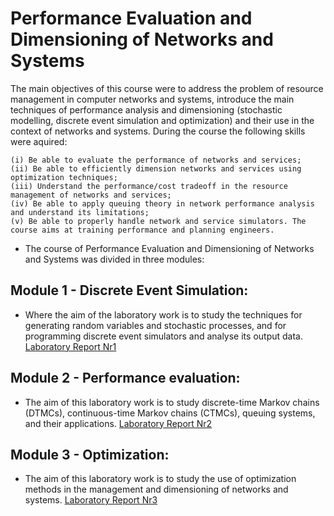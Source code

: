 # Performance Evaluation and Dimensioning of Networks and Systems

The main objectives of this course were to address the problem of resource management in computer networks and systems, introduce the main techniques of performance analysis and dimensioning (stochastic modelling, discrete event simulation and optimization) and their use in the context of networks and systems. During the course the following skills were aquired: 
    
    (i) Be able to evaluate the performance of networks and services; 
    (ii) Be able to efficiently dimension networks and services using optimization techniques; 
    (iii) Understand the performance/cost tradeoff in the resource management of networks and services; 
    (iv) Be able to apply queuing theory in network performance analysis and understand its limitations; 
    (v) Be able to properly handle network and service simulators. The course aims at training performance and planning engineers.
    
* The course of Performance Evaluation and Dimensioning of Networks and Systems was divided in three modules:

## Module 1 - Discrete Event Simulation:
* Where the aim of the laboratory work is to study the techniques for generating random variables and stochastic processes, and for programming discrete event simulators and analyse its output data. [Laboratory Report Nr1](https://github.com/Felix-Saraiva/Performance-Evaluation-and-Dimensioning-of-Networks-and-Systems/blob/main/Laboratory%20Report%20Nr1%20Group%206%20-%20DDRS.pdf)

## Module 2 - Performance evaluation:
* The aim of this laboratory work is to study discrete-time Markov chains (DTMCs), continuous-time Markov chains (CTMCs), queuing systems, and their applications. [Laboratory Report Nr2](https://github.com/Felix-Saraiva/Performance-Evaluation-and-Dimensioning-of-Networks-and-Systems/blob/main/Laboratory%20Report%20Nr2%20Group%206%20-%20DDRS.pdf)

## Module 3 - Optimization:
* The aim of this laboratory work is to study the use of optimization methods in the management and dimensioning of networks and systems. [Laboratory Report Nr3](https://github.com/Felix-Saraiva/Performance-Evaluation-and-Dimensioning-of-Networks-and-Systems/blob/main/Laboratory%20Report%20Nr3%20Group%206%20-%20DDRS.pdf)


